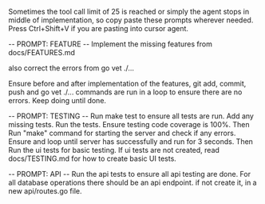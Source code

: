 Sometimes the tool call limit of 25 is reached or simply the agent stops in middle of implementation, so copy paste these prompts wherever needed. Press Ctrl+Shift+V if you are pasting into cursor agent.

-- PROMPT: FEATURE --
Implement the missing features from docs/FEATURES.md

also correct the errors from go vet ./...

Ensure before and after implementation of the features, git add, commit, push and go vet ./... commands are run in a loop to ensure there are no errors. Keep doing until done.

-- PROMPT: TESTING --
Run make test to ensure all tests are run. Add any missing tests. Run the tests. Ensure testing code coverage is 100%.
Then Run "make" command for starting the server and check if any errors. Ensure and loop until server has successfully and run for 3 seconds.
Then Run the ui tests for basic testing. If ui tests are not created, read docs/TESTING.md for how to create basic UI tests.

-- PROMPT: API --
Run the api tests to ensure all api testing are done. For all database operations there should be an api endpoint. if not create it, in a new api/routes.go file.
